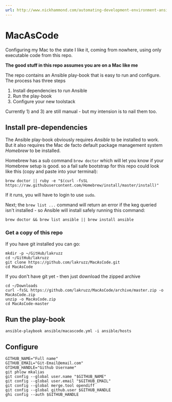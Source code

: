 ```yaml
---
url: http://www.nickhammond.com/automating-development-environment-ansible/
---
```


# MacAsCode
Configuring my Mac to the state I like it, coming from nowhere, using only executable code from this repo.

**The good stuff in this repo assumes you are on a Mac like me**

The repo contains an Ansible play-book that is easy to run and configure. The process has three steps

1. Install dependencies to run Ansible
2. Run the play-book
3. Configure your new toolstack

Currently 1) and 3) are still manual - but my intension is to nail them too.

## Install pre-dependencies

The Ansible play-book obviously requires _Ansible_ to be installed to work. But it also requires
the Mac de facto default package management system _Homebrew_ to be installed.

Homebrew has a sub command `brew doctor` which will let you know if your Homebrew setup is good.  so a fail safe bootstrap for this repo could look like this (copy and paste into your terminal):

```shell
brew doctor || ruby -e "$(curl -fsSL https://raw.githubusercontent.com/Homebrew/install/master/install)"
```

If it runs, you will have to login to use `sudo`.

Next; the `brew list ...` command will return an error if the keg queried isn't installed - so Ansible will install safely running this command:

```shell
brew doctor && brew list ansible || brew install ansible
```

### Get a copy of this repo

If you have git installed you can go:

```shell
mkdir -p ~/GitHub/lakruzz
cd ~/GitHub/lakruzz
git clone https://github.com/lakruzz/MacAsCode.git
cd MacAsCode
```

If you don't have git yet - then just download the zipped archive

```shell
cd ~/Downloads
curl -fsSL https://github.com/lakruzz/MacAsCode/archive/master.zip -o MacAsCode.zip
unzip -o MacAsCode.zip
cd MacAsCode-master
```

## Run the play-book

```shell
ansible-playbook ansible/macascode.yml -i ansible/hosts
```

## Configure



```shell
GITHUB_NAME="Full name"
GITHUB_EMAIL="Git-Email@email.com"
GTIHUB_HANDLE="Github Username"
git phlow mkalias
git config --global user.name "$GITHUB_NAME"
git config --global user.email "$GITHUB_EMAIL"
git config --global merge.tool opendiff
git config --global github.user $GITHUB_HANDLE
ghi config --auth $GITHUB_HANDLE
```
